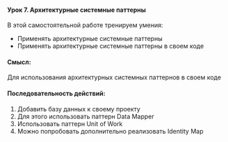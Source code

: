 
#### Урок 7. Архитектурные системные паттерны
В этой самостоятельной работе тренируем умения:
+ Применять архитектурные системные паттерны
+ Применять архитектурные системные паттерны в своем коде
#### Смысл:
Для использования архитектурных системных паттернов в своем коде

#### Последовательность действий:
1. Добавить базу данных к своему проекту
2. Для этого использовать паттерн Data Mapper
3. Использовать паттерн Unit of Work
4. Можно попробовать дополнительно реализовать Identity Map

